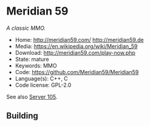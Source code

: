 # Meridian 59

_A classic MMO._

- Home: http://meridian59.com/ http://meridian59.de
- Media: https://en.wikipedia.org/wiki/Meridian_59
- Download: http://meridian59.com/play-now.php
- State: mature
- Keywords: MMO
- Code: https://github.com/Meridian59/Meridian59
- Language(s): C++, C
- Code license: GPL-2.0

See also [Server 105](https://www.meridiannext.com/).

## Building

